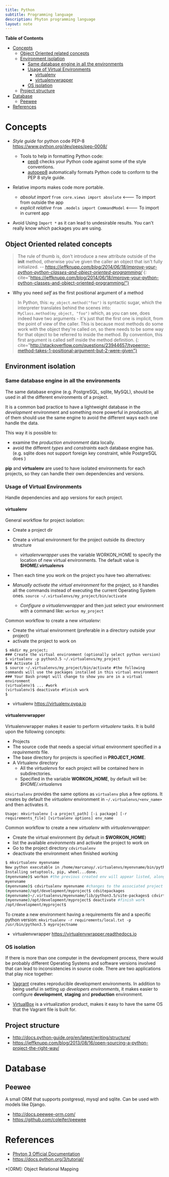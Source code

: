 ```yaml
---
title: Python
subtitle: Programming language
description: Phyton programming language
layout: note
---
```


<!-- markdown-toc start - Don't edit this section. Run M-x markdown-toc-generate-toc again -->
**Table of Contents**

- [Concepts](#concepts)
    - [Object Oriented related concepts](#object-oriented-related-concepts)
    - [Environment isolation](#environment-isolation)
        - [Same database engine in all the environments](#same-database-engine-in-all-the-environments)
        - [Usage of Virtual Environments](#usage-of-virtual-environments)
            - [virtualenv](#virtualenv)
            - [virtualenvwrapper](#virtualenvwrapper)
        - [OS isolation](#os-isolation)
    - [Project structure](#project-structure)
- [Database](#database)
    - [Peewee](#peewee)
- [References](#references)

<!-- markdown-toc end -->

# Concepts

* _Style guide_ for python code PEP-8 <https://www.python.org/dev/peps/pep-0008/>
  * Tools to help in formatting Python code:
	* [pep8](https://pypi.python.org/pypi/pep8) checks your Python code against some of the style conventions.
	* [autopep8](https://pypi.python.org/pypi/autopep8) automatically formats Python code to conform to the PEP 8 style guide.
  
* Relative imports makes code more portable. 

  * _absolut import_ `from core.views import absolute` <---  To import from outside the app
  * _explicit relative_ `from .models import CommandModel` <--- To import in current app 

* Avoid Using `Import *` as it can lead to undesirable results. You can't really know which packages you are using.

## Object Oriented related concepts

> The rule of thumb is, don't introduce a new attribute outside of the __init__ method, otherwise you've given the caller an object that isn't fully initialized.
> -- <cite>https://jeffknupp.com/blog/2014/06/18/improve-your-python-python-classes-and-object-oriented-programming/</cite>
{: cite="https://jeffknupp.com/blog/2014/06/18/improve-your-python-python-classes-and-object-oriented-programming/"}

* Why you need _self_ as the first positional argument of a method

> In Python, this: `my_object.method("foo")` is syntactic sugar, which the interpreter translates behind the scenes into: `MyClass.method(my_object, "foo")` which, as you can see, does indeed have two arguments - it's just that the first one is implicit, from the point of view of the caller. 
> This is because most methods do some work with the object they're called on, so there needs to be some way for that object to be referred to inside the method. By convention, this first argument is called self inside the method definition.
{: cite="http://stackoverflow.com/questions/23944657/typeerror-method-takes-1-positional-argument-but-2-were-given"}

## Environment isolation

### Same database engine in all the environments

The same database engine (e.g. PostgreSQL, sqlite, MySQL), should be used in all the different environments of a project.

It is a common bad practice to have a lightweight database in the _development_ environment and something more powerful in _production_, all of them should use the same engine to avoid the different ways each one handle the data.

This way it is possible to:

+ examine the _production environment_ data locally.
+ avoid the different _types_ and _constraints_ each database engine has. (e.g. sqlite does not support foreign key constraint, while PostgreSQL does )

__pip__ and __virtualenv__ are used to have isolated  environments for each projects, so they can handle their own dependencies and versions.

### Usage of Virtual Environments ###

Handle dependencies and app versions for each project.

#### virtualenv ####

General workflow for project isolation:

+ Create a project dir
+ Create a virtual environment for the project outside its directory structure
  + _virtualenvwrapper_ uses the variable WORKON_HOME to specify the location of new virtual environments. The default value is __$HOME/.virtualenvs__
+ Then each time you work on the project you have two alternatives:

+ _Manually activate the virtual environment_ for the project, so it handles all the commands instead of executing the current Operating System ones. `source ~/.virtualenvs/my_project/bin/activate`
  + _Configure a virtualenvwrapper_ and then just select your environment with a command like: `workon my_project`

Common workflow to create a new _virtualenv_:

+ Create the virtual environment (preferable in a directory outside your project)
+ activate the project to work on

```
$ mkdir my_project;
### Create the virtual environment (optionally select python version)
$ virtualenv -p python3.5 ~/.virtualenvs/my_project
### Activate it
$ source ~/.virtualenvs/my_project/bin/activate #the following commands will use the packages installed in this virtual environment
### Your Bash prompt will change to show you are in a virtual environment
(virtualenv)$ ... #work 
(virtualenv)$ deactivate #finish work
$
```

+ virtualenv <https://virtualenv.pypa.io>

#### virtualenvwrapper ####

Virtualenvwrapper makes it easier to perform _virtualenv_ tasks. It is build upon the following concepts:

+  Projects
  + The source code that needs a special virtual environment specified in a _requirements_ file.
  + The base directory for projects is specified in __PROJECT_HOME__.
+ A Virtualenv directory
  + All the _virtualenvs_ for each project will be contained here in subdirectories.
  + Specified in the variable __WORKON_HOME__, by default will be: _$HOME/.virtualenvs_

`mkvirtualenv` provides the same options as `virtualenv` plus a few options. It creates by default the _virtualenv_ environment in `~/.virtualenvs/<env_name>` and then activates it.

`Usage: mkvirtualenv [-a project_path] [-i package] [-r requirements_file] [virtualenv options] env_name`

Common workflow to create a new _virtualenv_ with _virtualenvwrapper_:

+ Create the virtual environment (by default in __$WORKON_HOME__)
+ list the available _environments_ and activate the project to work on
+ Go to the project directory `cdvirtualenv`
+ deactivate the environment when finished working

``` bash
$ mkvirtualenv myenvname
New python executable in /home/marcanuy/.virtualenvs/myenvname/bin/python
Installing setuptools, pip, wheel...done.
(myenvname)$ workon #the previous created env will appear listed, along the other envs
myenvname
(myenvname)$ cdvirtualenv myenvname #changes to the associated project directory
(myenvname)/opt/development/myproject$ cdsitepackages
(myenvname)~/.virtualenvs/myenvname/lib/python3.5/site-packages$ cdvirtualenv
(myenvname)/opt/development/myproject$ deactivate #finish work
/opt/development/myproject$
```

To create a new environment having a requirements file and a specific python version: `mkvirtualenv -r requirements/local.txt -p /usr/bin/python3.5 myprojectname`

+ virtualenvwrapper <https://virtualenvwrapper.readthedocs.io>

### OS isolation ###

If there is more than one computer in the development process, there would be probably different Operating Systems and software versions involved that can lead to inconsistencies in source code. There are two applications that play nice together:

+ [Vagrant](https://www.vagrantup.com) creates reproducible development environments. In addition to being useful in setting up _developers environments_, it makes easier to configure __development__, __staging__ and __production__ environment.

+ [VirtualBox](https://www.virtualbox.org) is a virtualization product, makes it easy to have the same OS that the Vagrant file is built for.

## Project structure

* <http://docs.python-guide.org/en/latest/writing/structure/>
* <https://jeffknupp.com/blog/2013/08/16/open-sourcing-a-python-project-the-right-way/>

# Database #

## Peewee ##

A small ORM that supports postgresql, mysql and sqlite. Can be used with models like Django.

+ <http://docs.peewee-orm.com/>
+ <https://github.com/coleifer/peewee>

References
==========

+ [Phyton 3 Official Documentation](https://docs.python.org/3/)
+ <https://docs.python.org/3/tutorial/>

*[ORM]: Object Relational Mapping
